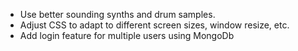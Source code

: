 - Use better sounding synths and drum samples.
- Adjust CSS to adapt to different screen sizes, window resize, etc.
- Add login feature for multiple users using MongoDb
